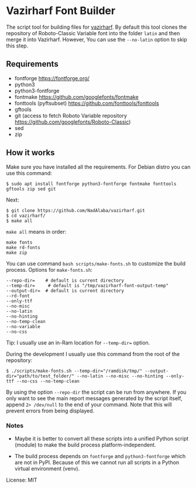 # Vazirharf Font Builder

The script tool for building files for [vazirharf](https://github.com/NadAlaba/vazirharf). By default this tool clones the repository of Roboto-Classic Variable font into the folder `latin` and then merge it into Vazirharf. However, You can use the `--no-latin` option to skip this step.

## Requirements

- fontforge https://fontforge.org/
- python3
- python3-fontforge
- fontmake https://github.com/googlefonts/fontmake
- fonttools (pyftsubset) https://github.com/fonttools/fonttools
- gftools
- git (access to fetch Roboto Variable repository https://github.com/googlefonts/Roboto-Classic)
- sed
- zip

## How it works

Make sure you have installed all the requirements. For Debian distro you can use this command:

```
$ sudo apt install fontforge python3-fontforge fontmake fonttools gftools zip sed git
```

Next:

```
$ git clone https://github.com/NadAlaba/vazirharf.git
$ cd vazirharf/
$ make all
```

`make all` means in order:

```
make fonts
make rd-fonts
make zip
```

You can use command `bash scripts/make-fonts.sh` to customize the build process.
Options for `make-fonts.sh`:

```
--repo-dir=    # default is current directory
--temp-dir=     # default is "/tmp/vazirharf-font-output-temp"
--output-dir=  # default is current directory
--rd-font
--only-ttf
--no-misc
--no-latin
--no-hinting
--no-temp-clean
--no-variable
--no-css
```

Tip: I usually use an in-Ram location for `--temp-dir=` option.

During the development I usually use this command from the root of the repository:

```
$ ./scripts/make-fonts.sh --temp-dir="/ramdisk/tmp/" --output-dir="path/to/test_folder/" --no-latin --no-misc --no-hinting --only-ttf --no-css --no-temp-clean
```

By using the option `--repo-dir` the script can be run from anywhere. If you only want to see the main report messages generated by the script itself, append `2> /dev/null` to the end of your command. Note that this will prevent errors from being displayed.

### Notes

- Maybe it is better to convert all these scripts into a unified Python script (module) to make the build process platform-independent. 

- The build process depends on `fontforge` and `python3-fontforge` which are not in PyPI. Because of this we cannot run all scripts in a Python virtual environment (venv).

License: MIT
